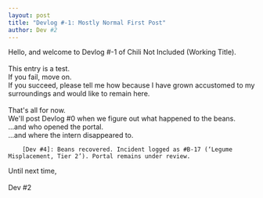 ```yaml
---
layout: post
title: "Devlog #-1: Mostly Normal First Post"
author: Dev #2
---
```


Hello, and welcome to Devlog #-1 of Chili Not Included (Working Title). <br> <br>
This entry is a test. <br>
If you fail, move on. <br>
If you succeed, please tell me how because I have grown accustomed to my surroundings and would like to remain here. <br> <br>
That's all for now. <br>
We'll post Devlog #0 when we figure out what happened to the beans. <br>
...and who opened the portal. <br>
...and where the intern disappeared to. <br>

        [Dev #4]: Beans recovered. Incident logged as #B-17 (‘Legume Misplacement, Tier 2’). Portal remains under review.

Until next time,  <br> <br>
Dev #2
